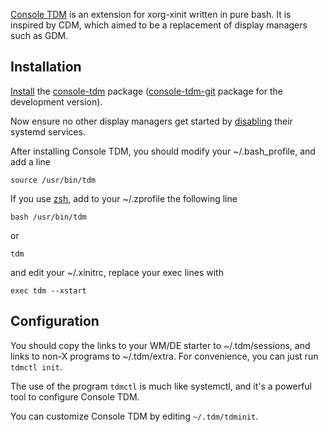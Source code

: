 [Console TDM](http://code.google.com/p/t-display-manager/) is an extension for xorg-xinit written in pure bash. It is inspired by CDM, which aimed to be a replacement of display managers such as GDM.

## Installation

[Install](/index.php/Install "Install") the [console-tdm](https://aur.archlinux.org/packages/console-tdm/) package ([console-tdm-git](https://aur.archlinux.org/packages/console-tdm-git/) package for the development version).

Now ensure no other display managers get started by [disabling](/index.php/Disabling "Disabling") their systemd services.

After installing Console TDM, you should modify your ~/.bash_profile, and add a line

```
source /usr/bin/tdm

```

If you use [zsh](/index.php/Zsh "Zsh"), add to your ~/.zprofile the following line

```
bash /usr/bin/tdm

```

or

```
tdm

```

and edit your ~/.xinitrc, replace your exec lines with

```
exec tdm --xstart

```

## Configuration

You should copy the links to your WM/DE starter to ~/.tdm/sessions, and links to non-X programs to ~/.tdm/extra. For convenience, you can just run `tdmctl init`.

The use of the program `tdmctl` is much like systemctl, and it's a powerful tool to configure Console TDM.

You can customize Console TDM by editing `~/.tdm/tdminit`.